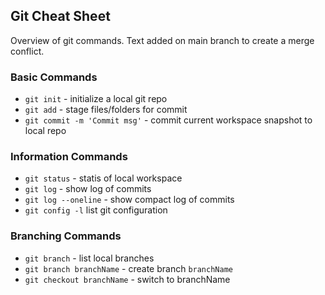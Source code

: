 ## Git Cheat Sheet

Overview of git commands.
Text added on main branch to create a merge conflict.
### Basic Commands
* `git init` - initialize a local git repo
* `git add` - stage files/folders for commit
* `git commit -m 'Commit msg'` - commit current workspace snapshot to local repo

### Information Commands
* `git status` - statis of local workspace
* `git log` - show log of commits
* `git log --oneline` - show compact log of commits
* `git config -l` list git configuration

### Branching Commands
* `git branch` - list local branches
* `git branch branchName` - create branch `branchName`
* `git checkout branchName` - switch to branchName
